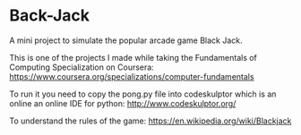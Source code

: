 # Back-Jack
A mini project to simulate the popular arcade game Black Jack.

This is one of the projects I made while taking the Fundamentals of Computing Specialization on Coursera: https://www.coursera.org/specializations/computer-fundamentals

To run it you need to copy the pong.py file into codeskulptor which is an online an online IDE for python: http://www.codeskulptor.org/

To understand the rules of the game:
https://en.wikipedia.org/wiki/Blackjack
